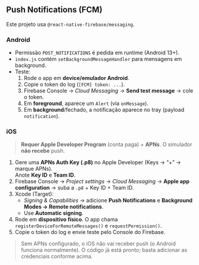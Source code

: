 ## Push Notifications (FCM)

Este projeto usa `@react-native-firebase/messaging`.

### Android

- Permissão `POST_NOTIFICATIONS` é pedida em runtime (Android 13+).
- `index.js` contém `setBackgroundMessageHandler` para mensagens em background.
- Teste:
  1. Rode o app em **device/emulador Android**.
  2. Copie o token do log (`[FCM] token: ...`).
  3. Firebase Console → _Cloud Messaging_ → **Send test message** → cole o token.
  4. Em **foreground**, aparece um `Alert` (via `onMessage`).
  5. Em **background**/fechado, a notificação aparece no tray (payload `notification`).

### iOS

> **Requer Apple Developer Program** (conta paga) + **APNs**. O simulador **não recebe** push.

1. Gere uma **APNs Auth Key (.p8)** no Apple Developer (Keys → “+” → marque APNs).  
   Anote **Key ID** e **Team ID**.
2. Firebase Console → _Project settings_ → _Cloud Messaging_ → **Apple app configuration** → suba a `.p8` + Key ID + Team ID.
3. Xcode (Target):
   - _Signing & Capabilities_ → adicione **Push Notifications** e **Background Modes → Remote notifications**.
   - Use **Automatic signing**.
4. Rode em **dispositivo físico**. O app chama `registerDeviceForRemoteMessages()` e `requestPermission()`.
5. Copie o token do log e envie teste pelo Console do Firebase.

> Sem APNs configurado, o iOS não vai receber push (o Android funciona normalmente). O código já está pronto; basta adicionar as credenciais conforme acima.
